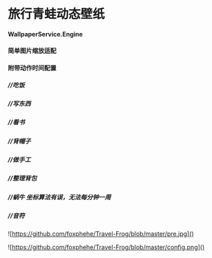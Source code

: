 # 旅行青蛙动态壁纸

#### WallpaperService.Engine

#### 简单图片缩放适配

#### 附带动作时间配置

##### //吃饭

##### //写东西

##### //看书

##### //背帽子

##### //做手工

##### //整理背包

##### //蜗牛 坐标算法有误，无法每分钟一周

##### //音符

![https://github.com/foxphehe/Travel-Frog/blob/master/pre.jpg]()

![https://github.com/foxphehe/Travel-Frog/blob/master/config.png]()


